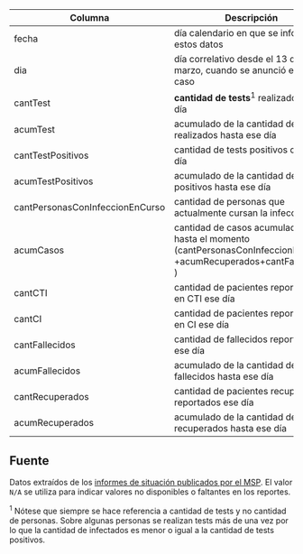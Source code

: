 Columna   | Descripción
----------|---------------------------------------------------
fecha	  |día calendario en que se informaron estos datos
dia	    | día correlativo desde el 13 de marzo, cuando se anunció el primer caso
cantTest  |	**cantidad de tests**<sup>1</sup> realizados ese día
acumTest	|acumulado de la cantidad de tests realizados hasta ese día
cantTestPositivos |	cantidad de tests positivos de ese día
acumTestPositivos	  |acumulado de la cantidad de tests positivos hasta ese día
cantPersonasConInfeccionEnCurso |	cantidad de personas que actualmente cursan la infección
acumCasos| cantidad de casos acumulados hasta el momento (cantPersonasConInfeccionEnCurso +acumRecuperados+cantFallecidos )
cantCTI  |	cantidad de pacientes reportados en CTI ese día
cantCI  |	cantidad de pacientes reportados en CI ese día
cantFallecidos |	cantidad de fallecidos reportados ese día
acumFallecidos |acumulado de la cantidad de fallecidos hasta ese día
cantRecuperados	| cantidad de pacientes recuperados reportados ese día
acumRecuperados |acumulado de la cantidad de recuperados hasta ese día



## Fuente

Datos extraídos de los [informes de situación publicados por el MSP](https://www.gub.uy/sistema-nacional-emergencias/comunicacion/noticias/informacion-interes-actualizada-sobre-coronavirus-covid-19-uruguay).
El valor `N/A` se utiliza para indicar valores no disponibles o faltantes en los reportes.

<sup>1</sup> Nótese que siempre se hace referencia a cantidad de tests y no cantidad de personas. Sobre algunas personas se realizan tests más de una vez por lo que la cantidad de infectados es menor o igual a la cantidad de tests positivos.